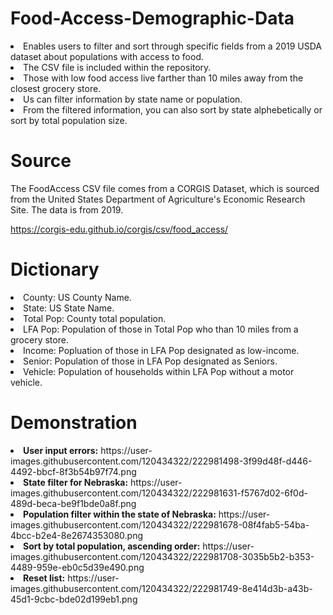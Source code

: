 # Food-Access-Demographic-Data
<li>Enables users to filter and sort through specific fields from a 2019 USDA dataset about populations with access to food.
<li>The CSV file is included within the repository.
<li>Those with low food access live farther than 10 miles away from the closest grocery store.
<li>Us can filter information by state name or population.
<li>From the filtered information, you can also sort by state alphebetically or sort by total population size.

<h1>Source</h1>  
The FoodAccess CSV file comes from a CORGIS Dataset, which is sourced from the United States Department of Agriculture's Economic Research Site. The data is from 2019.

https://corgis-edu.github.io/corgis/csv/food_access/

<h1>Dictionary</h1>
<li>County: US County Name.
<li>State: US State Name.
<li>Total Pop: County total population.
<li>LFA Pop: Population of those in Total Pop who than 10 miles from a grocery store.
<li>Income: Popluation of those in LFA Pop designated as low-income.
<li>Senior: Population of those in LFA Pop designated as Seniors.
<li>Vehicle: Population of households within LFA Pop without a motor vehicle.

<h1>Demonstration</h1>
<li><b>User input errors:</b> https://user-images.githubusercontent.com/120434322/222981498-3f99d48f-d446-4492-bbcf-8f3b54b97f74.png
<li><b>State filter for Nebraska:</b> https://user-images.githubusercontent.com/120434322/222981631-f5767d02-6f0d-489d-beca-be9f1bde0a8f.png
<li><b>Population filter within the state of Nebraska:</b> https://user-images.githubusercontent.com/120434322/222981678-08f4fab5-54ba-4bcc-b2e4-8e2674353080.png
<li><b>Sort by total population, ascending order:</b> https://user-images.githubusercontent.com/120434322/222981708-3035b5b2-b353-4489-959e-eb0c5d39e490.png
<li><b>Reset list:</b> https://user-images.githubusercontent.com/120434322/222981749-8e414d3b-a43b-45d1-9cbc-bde02d199eb1.png

